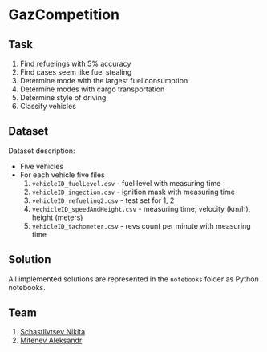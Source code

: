 # GazCompetition

## Task

1. Find refuelings with 5% accuracy
2. Find cases seem like fuel stealing
3. Determine mode with the largest fuel consumption
4. Determine modes with cargo transportation
5. Determine style of driving
6. Classify vehicles

## Dataset

Dataset description:

* Five vehicles
* For each vehicle five files
	1. `vehicleID_fuelLevel.csv` - fuel level with measuring time
	2. `vehicleID_ingection.csv` - ignition mask with measuring time
	3. `vehicleID_refueling2.csv` - test set for 1, 2
	4. `vechicleID_speedAndHeight.csv` - measuring time, velocity (km/h), height (meters)
	5. `vehicleID_tachometer.csv` - revs count per minute with measuring time
	
## Solution

All implemented solutions are represented in the `notebooks` folder as Python notebooks.

## Team

1. [Schastlivtsev Nikita](https://github.com/NikitaS4)
2. [Mitenev Aleksandr](https://github.com/mitenevav)